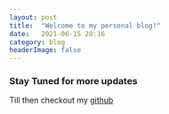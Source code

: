 ```yaml
---
layout: post
title:  "Welcome to my personal blog!"
date:   2021-06-15 20:16
category: blog
headerImage: false
---
```


### Stay Tuned for more updates
 Till then checkout my [github](https://github.com/AshishSinha5)